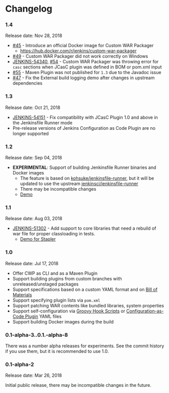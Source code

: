 Changelog
====

### 1.4

Release date: Nov 28, 2018

* [#45](https://github.com/jenkinsci/custom-war-packager/pull/45) - 
Introduce an official Docker image for Custom WAR Packager
  * https://hub.docker.com/r/jenkins/custom-war-packager
* [#49](https://github.com/jenkinsci/custom-war-packager/issues/49) -
Custom WAR Packager did not work correctly on Windows
* [JENKINS-54340](https://issues.jenkins-ci.org/browse/JENKINS-54340), [#54](https://github.com/jenkinsci/custom-war-packager/pull/54) -
Custom WAR Packager was throwing error for `casc` sections 
when JCasC plugin was defined in BOM or pom.xml input
* [#55](https://github.com/jenkinsci/custom-war-packager/pull/55) -
Maven Plugin was not published for `1.3` due to the Javadoc issue
* [#47](https://github.com/jenkinsci/custom-war-packager/pull/47) -
Fix the External build logging demo after changes in upstream dependencies

### 1.3

Release date: Oct 21, 2018

* [JENKINS-54151](https://issues.jenkins-ci.org/browse/JENKINS-54151) - 
  Fix compatibility with JCasC Plugin 1.0 and above in 
  the Jenkinsfile Runner mode
* Pre-release versions of Jenkins Configuration as Code Plugin
  are no longer supported

### 1.2

Release date: Sep 04, 2018

* **EXPERIMENTAL**: Support of building Jenkinsfile Runner binaries and Docker images
  * The feature is based on [kohsuke/jenkinsfile-runner](https://github.com/kohsuke/jenkinsfile-runner),
    but it will be updated to use the upstream [jenkinsci/jenkinsfile-runner](https://github.com/jenkinsci/jenkinsfile-runner)
  * There may be incompatible changes
  * [Demo](./demo/jenkinsfile-runner)

### 1.1

Release date: Aug 03, 2018

* [JENKINS-51302](https://issues.jenkins-ci.org/browse/JENKINS-51302) -
Add support to core libraries that need a rebuild of war file for proper classloading in tests.
  * [Demo for Stapler](./demo/stapler)

### 1.0

Release date: Jul 17, 2018

* Offer CWP as CLI and as a Maven Plugin
* Support building plugins from custom branches with unreleased/unstaged packages
* Support specifications based on a custom YAML format and on
[Bill of Materials](https://github.com/jenkinsci/jep/tree/master/jep/309)
* Support specifying plugin lists via `pom.xml`
* Support patching WAR contents like bundled libraries, system properties
* Support self-configuration via [Groovy Hook Scripts](https://wiki.jenkins.io/display/JENKINS/Groovy+Hook+Script)
or [Configuration-as-Code Plugin](https://github.com/jenkinsci/configuration-as-code-plugin) YAML files
* Support building Docker images during the build

### 0.1-alpha-3..0.1.-alpha-8

There was a number alpha releases for experiments.
See the commit history if you use them, but it is recommended to use 1.0.

### 0.1-alpha-2

Release date: Mar 26, 2018

Initial public release, there may be incompatible changes in the future.

